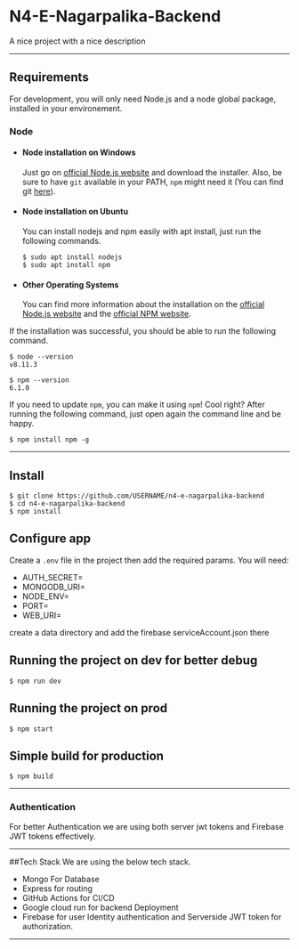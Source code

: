 # N4-E-Nagarpalika-Backend

A nice project with a nice description

---
## Requirements

For development, you will only need Node.js and a node global package, installed in your environement.

### Node
- #### Node installation on Windows

  Just go on [official Node.js website](https://nodejs.org/) and download the installer.
  Also, be sure to have `git` available in your PATH, `npm` might need it (You can find git [here](https://git-scm.com/)).

- #### Node installation on Ubuntu

  You can install nodejs and npm easily with apt install, just run the following commands.

      $ sudo apt install nodejs
      $ sudo apt install npm

- #### Other Operating Systems
  You can find more information about the installation on the [official Node.js website](https://nodejs.org/) and the [official NPM website](https://npmjs.org/).

If the installation was successful, you should be able to run the following command.

    $ node --version
    v8.11.3

    $ npm --version
    6.1.0

If you need to update `npm`, you can make it using `npm`! Cool right? After running the following command, just open again the command line and be happy.

    $ npm install npm -g


---

## Install

    $ git clone https://github.com/USERNAME/n4-e-nagarpalika-backend
    $ cd n4-e-nagarpalika-backend
    $ npm install

## Configure app

Create a `.env` file in the project then  add the required params. You will need:

- AUTH_SECRET= 
- MONGODB_URI=
- NODE_ENV=
- PORT=
- WEB_URI=

create a data directory and add the firebase serviceAccount.json there

## Running the project on dev for better debug

    $ npm run dev

## Running the project on prod

    $ npm start

## Simple build for production

    $ npm build
---
###
### Authentication 
For better Authentication we are using both server jwt tokens and Firebase JWT tokens effectively.

---

##Tech Stack
We are using the below tech stack.
- Mongo For Database
- Express for routing
- GitHub Actions for CI/CD
- Google cloud run for backend Deployment
- Firebase for user Identity authentication and Serverside JWT token for authorization.
---